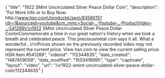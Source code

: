 {
    "title": "1922 SMint Uncirculated Silver Peace Dollar Coin",
    "description": "For More Info or to Buy Now: http:\/\/www.hsn.com\/products\/seo\/8358015?rdr=1&sourceid=youtube&cm_mmc=Social-_-Youtube-_-ProductVideo-_-541289\r\n1922 SMint Uncirculated Silver Peace Dollar Coin\nCommemorate a time in our great nation's history when we took a breath and celebrated peace. This preciousmetal coin says it all. What a wonderful...\r\nPrices shown on the previously recorded video may not represent the current price.  View hsn.com to view the current selling price. HSN Item #541289",
    "videoid": "112344635",
    "date_created": "1487409059",
    "date_modified": "1503418995",
    "type": "captivate",
    "layout": "video",
    "url": "\/v\/1922-smint-uncirculated-silver-peace-dollar-coin\/112344635"
}